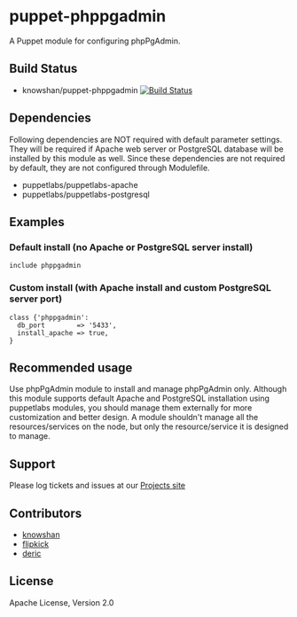 puppet-phppgadmin
=================

A Puppet module for configuring phpPgAdmin.

Build Status
------------

* knowshan/puppet-phppgadmin [![Build Status](https://travis-ci.org/knowshan/puppet-phppgadmin.png)](https://travis-ci.org/knowshan/puppet-phppgadmin)


Dependencies
------------

Following dependencies are NOT required with default parameter settings. They
will be required if Apache web server or PostgreSQL database will be installed
by this module as well. Since these dependencies are not required by default,
they are not configured through Modulefile.

 * puppetlabs/puppetlabs-apache
 * puppetlabs/puppetlabs-postgresql


Examples
--------

### Default install (no Apache or PostgreSQL server install)
    include phppgadmin

### Custom install (with Apache install and custom PostgreSQL server port)
    class {'phppgadmin':
      db_port        => '5433',
      install_apache => true,
    }


Recommended usage
-----------------

Use phpPgAdmin module to install and manage phpPgAdmin only.
Although this module supports default Apache and PostgreSQL installation using
puppetlabs modules, you should manage them externally for more customization
and better design. A module shouldn't manage all the resources/services on the
node, but only the resource/service it is designed to manage. 


Support
-------

Please log tickets and issues at our [Projects site](https://github.com/knowshan/puppet-phppgadmin)


Contributors
------------

 * [knowshan](https://github.com/knowshan)
 * [flipkick](https://github.com/flipkick)
 * [deric](https://github.com/deric)


License
-------

Apache License, Version 2.0

